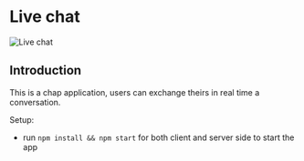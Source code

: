 # Live chat

![Live chat](https://i.ibb.co/ryV4MNx/Screenshot-4.png)

## Introduction

This is a chap application, users can exchange theirs in real time a conversation.

Setup:

- run `npm install && npm start` for both client and server side to start the app
